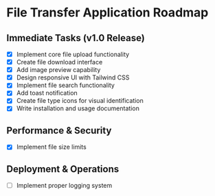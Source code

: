 # File Transfer Application Roadmap

## Immediate Tasks (v1.0 Release)
- [x] Implement core file upload functionality
- [x] Create file download interface
- [x] Add image preview capability
- [x] Design responsive UI with Tailwind CSS
- [x] Implement file search functionality
- [x] Add toast notification
- [x] Create file type icons for visual identification
- [x] Write installation and usage documentation

## Performance & Security
- [x] Implement file size limits

## Deployment & Operations
- [ ] Implement proper logging system